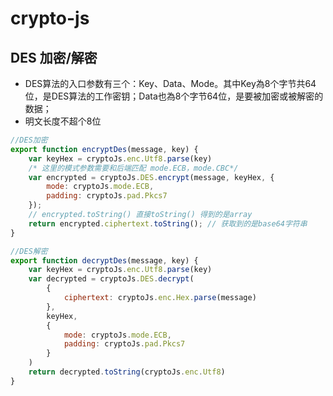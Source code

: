 # crypto-js

## DES 加密/解密

* DES算法的入口参数有三个：Key、Data、Mode。其中Key為8个字节共64位，是DES算法的工作密钥；Data也為8个字节64位，是要被加密或被解密的数据；
* 明文长度不超个8位

```js
//DES加密
export function encryptDes(message, key) {
    var keyHex = cryptoJs.enc.Utf8.parse(key)
    /* 这里的模式参数需要和后端匹配 mode.ECB，mode.CBC*/
    var encrypted = cryptoJs.DES.encrypt(message, keyHex, { 
    	mode: cryptoJs.mode.ECB, 
    	padding: cryptoJs.pad.Pkcs7 
    });
    // encrypted.toString() 直接toString() 得到的是array
    return encrypted.ciphertext.toString(); // 获取到的是base64字符串 
}
```

```js
//DES解密
export function decryptDes(message, key) {
    var keyHex = cryptoJs.enc.Utf8.parse(key)
    var decrypted = cryptoJs.DES.decrypt(
        {
            ciphertext: cryptoJs.enc.Hex.parse(message)
        },
        keyHex,
        {
            mode: cryptoJs.mode.ECB,
            padding: cryptoJs.pad.Pkcs7
        }
    )
    return decrypted.toString(cryptoJs.enc.Utf8)
}
```
